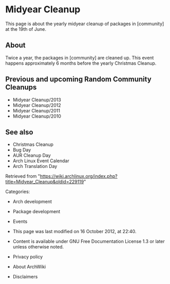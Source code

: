 Midyear Cleanup
===============

This page is about the yearly midyear cleanup of packages in [community]
at the 19th of June.

About
-----

Twice a year, the packages in [community] are cleaned up. This event
happens approximately 6 months before the yearly Christmas Cleanup.

Previous and upcoming Random Community Cleanups
-----------------------------------------------

-   Midyear Cleanup/2013
-   Midyear Cleanup/2012
-   Midyear Cleanup/2011
-   Midyear Cleanup/2010

See also
--------

-   Christmas Cleanup
-   Bug Day
-   AUR Cleanup Day
-   Arch Linux Event Calendar
-   Arch Translation Day

Retrieved from
"https://wiki.archlinux.org/index.php?title=Midyear_Cleanup&oldid=229119"

Categories:

-   Arch development
-   Package development
-   Events

-   This page was last modified on 16 October 2012, at 22:40.
-   Content is available under GNU Free Documentation License 1.3 or
    later unless otherwise noted.
-   Privacy policy
-   About ArchWiki
-   Disclaimers
